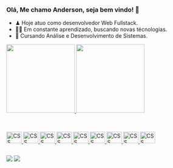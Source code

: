 ### Olá, Me chamo Anderson, seja bem vindo! 👋

- ♟ Hoje atuo como desenvolvedor Web Fullstack.
- 👨‍💻 Em constante aprendizado, buscando novas técnologias.
- 👯 Cursando Análise e Desenvolvimento de Sistemas.

<div>
  <a href="https://github/ailvaanderson13">
  <img height="180em" src="https://github-readme-stats.vercel.app/api?username=ailvaanderson13&show_icons=true&theme=dark&include_all_commitd=true&count_pivate=true"/>
  <img height="180em" src="https://github-readme-stats.vercel.app/api/top-langs/?username=ailvaanderson13&layout=compact&lang_count=16&theme=dark"/>
</div>
  
## 
  
<div style="display: inline_block"><br>
  <img alingn="center" alt="CSS" height="30" width="40" src="https://cdn.jsdelivr.net/gh/devicons/devicon/icons/css3/css3-original.svg" />
  <img alingn="center" alt="CSS" height="30" width="40" src="https://cdn.jsdelivr.net/gh/devicons/devicon/icons/python/python-original.svg" />
  <img alingn="center" alt="CSS" height="30" width="40" src="https://cdn.jsdelivr.net/gh/devicons/devicon/icons/html5/html5-original.svg" />
  <img alingn="center" alt="CSS" height="30" width="40" src="https://cdn.jsdelivr.net/gh/devicons/devicon/icons/javascript/javascript-original.svg" />
  <img alingn="center" alt="CSS" height="30" width="40" src="https://cdn.jsdelivr.net/gh/devicons/devicon/icons/java/java-original.svg" />
  <img alingn="center" alt="CSS" height="30" width="40" src="https://cdn.jsdelivr.net/gh/devicons/devicon/icons/jquery/jquery-original.svg" />
  <img alingn="center" alt="CSS" height="30" width="40" src="https://cdn.jsdelivr.net/gh/devicons/devicon/icons/django/django-original.svg" />
  <img alingn="center" alt="CSS" height="30" width="40" src="https://cdn.jsdelivr.net/gh/devicons/devicon/icons/android/android-original.svg" />  
  <img alingn="center" alt="CSS" height="30" width="40" src="https://cdn.jsdelivr.net/gh/devicons/devicon/icons/heroku/heroku-original-wordmark.svg" />  
</div>

##
  
<a href="https://www.linkedin.com/in/anderson-silva-01b298156/" target="_blank"><img src="https://img.shields.io/badge/LinkedIn-0077B5?style=for-the-badge&logo=linkedin&logoColor=white" target="_blank"></a>
<a href="https://www.instagram.com/anderson_developer/" target="_blank"><img src="https://img.shields.io/badge/Instagram-E4405F?style=for-the-badge&logo=instagram&logoColor=white" target="_blank"></a>

